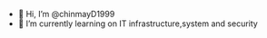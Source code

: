 - 👋 Hi, I’m @chinmayD1999
- 🌱 I’m currently learning on IT infrastructure,system and security

<!---
chinmayD1999/chinmayD1999 is a ✨ special ✨ repository because its `README.md` (this file) appears on your GitHub profile.
You can click the Preview link to take a look at your changes.
--->
